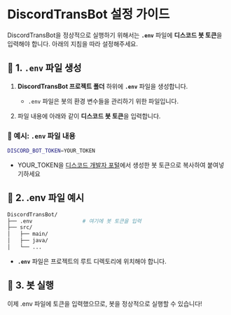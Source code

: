 # DiscordTransBot 설정 가이드

DiscordTransBot을 정상적으로 실행하기 위해서는 **`.env`** 파일에 **디스코드 봇 토큰**을 입력해야 합니다. 아래의 지침을 따라 설정해주세요.

## 📄 1. `.env` 파일 생성

1. **DiscordTransBot 프로젝트 폴더** 하위에 **`.env`** 파일을 생성합니다.
   - `.env` 파일은 봇의 환경 변수들을 관리하기 위한 파일입니다.
   
2. 파일 내용에 아래와 같이 **디스코드 봇 토큰**을 입력합니다.

### 📝 예시: `.env` 파일 내용

```bash
DISCORD_BOT_TOKEN=YOUR_TOKEN
```
- YOUR_TOKEN을 [디스코드 개발자 포털](https://discord.com/developers/docs/intro)에서 생성한 봇 토큰으로 복사하여 붙여넣기하세요

## 📌 2. .env 파일 예시
```bash
DiscordTransBot/
├── .env                # 여기에 봇 토큰을 입력
├── src/
│   ├── main/
│   ├── java/
│   └── ...
```
- **`.env`** 파일은 프로젝트의 루트 디렉토리에 위치해야 합니다.

## 🚀 3. 봇 실행
이제 .env 파일에 토큰을 입력했으므로, 봇을 정상적으로 실행할 수 있습니다!
